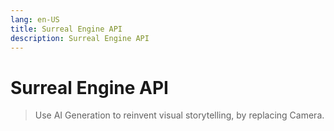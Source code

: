 ```yaml
---
lang: en-US
title: Surreal Engine API
description: Surreal Engine API
---
```


# Surreal Engine API

> Use AI Generation to reinvent visual storytelling, by replacing Camera. 
